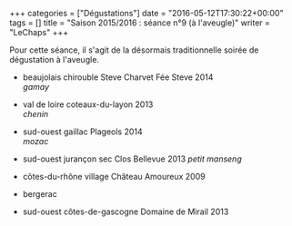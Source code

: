 +++
categories = ["Dégustations"]
date = "2016-05-12T17:30:22+00:00"
tags = [] 
title = "Saison 2015/2016 : séance n°9 (à l'aveugle)"
writer = "LeChaps"
+++

Pour cette séance, il s'agit de la désormais traditionnelle soirée de dégustation à l'aveugle.

* beaujolais chirouble Steve Charvet Fée Steve 2014  
_gamay_

* val de loire coteaux-du-layon 2013  
_chenin_

* sud-ouest gaillac Plageols 2014  
_mozac_

* sud-ouest jurançon sec Clos Bellevue 2013
_petit manseng_

* côtes-du-rhône village Château Amoureux 2009

* bergerac

* sud-ouest côtes-de-gascogne Domaine de Mirail 2013
